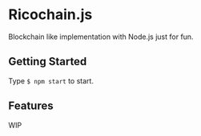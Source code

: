 # Ricochain.js
Blockchain like implementation with Node.js just for fun.

## Getting Started
Type ``` $ npm start ``` to start.

## Features
WIP